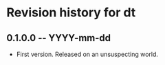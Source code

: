 # Revision history for dt

## 0.1.0.0 -- YYYY-mm-dd

* First version. Released on an unsuspecting world.
